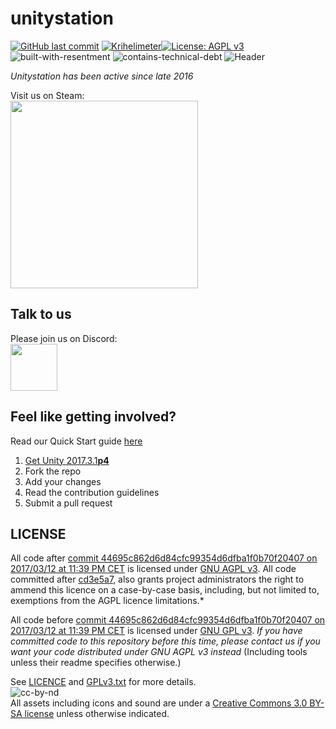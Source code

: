 # unitystation
[![GitHub last commit](https://img.shields.io/github/last-commit/unitystation/unitystation.svg)](https://github.com/unitystation/unitystation/commits/develop) [![Krihelimeter](http://www.krihelinator.xyz/badge/unitystation/unitystation)](http://www.krihelinator.xyz/repositories/unitystation/unitystation)[![License: AGPL v3](https://img.shields.io/badge/License-AGPL%20v3-blue.svg)](https://www.gnu.org/licenses/agpl-3.0)
<br>
![built-with-resentment](http://forthebadge.com/images/badges/built-with-resentment.svg) ![contains-technical-debt](http://forthebadge.com/images/badges/contains-technical-debt.svg)
![Header](https://camo.githubusercontent.com/33e89a24d66a1f94b45f652c1fd0ed391b86595a/687474703a2f2f646f6f626c792e697a7a2e6d6f652f756e69747973746174696f6e2f77696b692f756e69747973746174696f6e4c4f474f2e706e67)<br>

_Unitystation has been active since late 2016_

Visit us on Steam:<br>
[<img src="https://user-images.githubusercontent.com/7613738/35184899-b6a0aa8e-fdfb-11e7-91a8-bad8f19937b4.jpg" width="300">](http://store.steampowered.com/app/801140/Unitystation/)

## Talk to us
Please join us on Discord:<br>
[<img src="https://www.seoclerk.com/pics/want57772-1PlHGI1515438378.png" width="75">](https://discord.gg/fhhQcV9)

## Feel like getting involved?
Read our Quick Start guide [here](https://github.com/unitystation/unitystation/wiki/Starting-contribution)
1. [Get Unity 2017.3.1**p4**](https://unity3d.com/unity/qa/patch-releases)
2. Fork the repo
3. Add your changes
4. Read the contribution guidelines
5. Submit a pull request

## LICENSE

All code after [commit 44695c862d6d84cfc99354d6dfba1f0b70f20407 on 2017/03/12 at 11:39 PM CET](https://github.com/unitystation/unitystation/commit/44695c862d6d84cfc99354d6dfba1f0b70f20407) is licensed under [GNU AGPL v3](https://www.gnu.org/licenses/agpl-3.0.html). All code committed after [cd3e5a7](https://github.com/unitystation/unitystation/commit/cd3e5a74e14cee8dc62ac1ff6fc7deee11c4332d), also grants project administrators the right to ammend this licence on a case-by-case basis, including, but not limited to, exemptions from the AGPL licence limitations.*

All code before [commit 44695c862d6d84cfc99354d6dfba1f0b70f20407 on 2017/03/12 at 11:39 PM CET](https://github.com/unitystation/unitystation/commit/44695c862d6d84cfc99354d6dfba1f0b70f20407) is licensed under [GNU GPL v3](https://www.gnu.org/licenses/gpl-3.0.html).
_If you have committed code to this repository before this time, please contact us if you want your code distributed under GNU AGPL v3 instead_
(Including tools unless their readme specifies otherwise.)

See [LICENCE](https://github.com/unitystation/unitystation/blob/develop/LICENSE) and [GPLv3.txt](https://github.com/unitystation/unitystation/blob/develop/docs/GPLv3.txt) for more details.
<br>
![cc-by-nd](http://forthebadge.com/images/badges/cc-by-nd.svg) <br>
All assets including icons and sound are under a [Creative Commons 3.0 BY-SA license](https://creativecommons.org/licenses/by-sa/3.0/) unless otherwise indicated.

